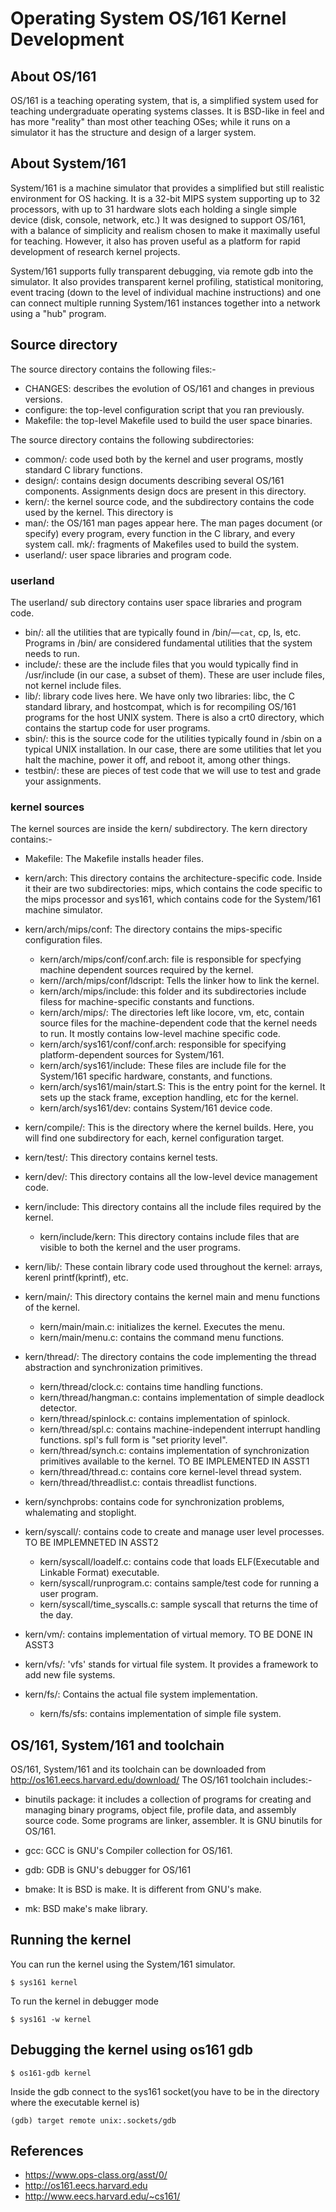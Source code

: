 # Operating System OS/161 Kernel Development

## About OS/161
OS/161 is a teaching operating system, that is, a simplified system used for teaching undergraduate operating systems classes. It is BSD-like in feel and has more "reality" than most other teaching OSes; while it runs on a simulator it has the structure and design of a larger system.

## About System/161
System/161 is a machine simulator that provides a simplified but still realistic environment for OS hacking. It is a 32-bit MIPS system supporting up to 32 processors, with up to 31 hardware slots each holding a single simple device (disk, console, network, etc.) It was designed to support OS/161, with a balance of simplicity and realism chosen to make it maximally useful for teaching. However, it also has proven useful as a platform for rapid development of research kernel projects.

System/161 supports fully transparent debugging, via remote gdb into the simulator. It also provides transparent kernel profiling, statistical monitoring, event tracing (down to the level of individual machine instructions) and one can connect multiple running System/161 instances together into a network using a "hub" program.

## Source directory
The source directory contains the following files:- 

* CHANGES: describes the evolution of OS/161 and changes in previous versions.
* configure: the top-level configuration script that you ran previously.
* Makefile: the top-level Makefile used to build the user space binaries.

The source directory contains the following subdirectories:
* common/: code used both by the kernel and user programs, mostly standard C library functions.
* design/: contains design documents describing several OS/161 components. Assignments design docs are present in this directory.
* kern/: the kernel source code, and the subdirectory contains the code used by the kernel. This directory is 
* man/: the OS/161 man pages appear here. The man pages document (or specify) every program, every function in the C library, and every system call. 
mk/: fragments of Makefiles used to build the system.
* userland/: user space libraries and program code.
	
### userland
The userland/ sub directory contains user space libraries and program code.
* bin/: all the utilities that are typically found in /bin/—`cat`, cp, ls, etc. Programs in /bin/ are considered fundamental utilities that the system needs to run.
* include/: these are the include files that you would typically find in /usr/include (in our case, a subset of them). These are user include files, not kernel include files.
* lib/: library code lives here. We have only two libraries: libc, the C standard library, and hostcompat, which is for recompiling OS/161 programs for the host UNIX system. There is also a crt0 directory, which contains the startup code for user programs.
* sbin/: this is the source code for the utilities typically found in /sbin on a typical UNIX installation. In our case, there are some utilities that let you halt the machine, power it off, and reboot it, among other things.
* testbin/: these are pieces of test code that we will use to test and grade your assignments.

### kernel sources
The kernel sources are inside the kern/ subdirectory. The kern directory contains:- 
	
* Makefile: The Makefile installs header files. 

* kern/arch: This directory contains the architecture-specific code. Inside it their are two subdirectories: mips, which contains the code specific to the mips processor and sys161, which contains code for the System/161 machine simulator.
	
* kern/arch/mips/conf: The directory contains the mips-specific configuration files.
  * kern/arch/mips/conf/conf.arch: file is responsible for specfying machine dependent sources required by the kernel.
  * kern//arch/mips/conf/ldscript: Tells the linker how to link the kernel.
  * kern/arch/mips/include: this folder and its subdirectories include filess for machine-specific constants and functions. 
  * kern/arch/mips/: The directories left like locore, vm, etc, contain source files for the machine-dependent code that the kernel needs to run. It mostly contains low-level machine specific code. 
  * kern/arch/sys161/conf/conf.arch: responsible for specifying platform-dependent sources for System/161. 
  * kern/arch/sys161/include: These files are include file for the System/161 specific hardware, constants, and functions.
  * kern/arch/sys161/main/start.S: This is the entry point for the kernel. It sets up the stack frame, exception handling, etc for the kernel. 
  * kern/arch/sys161/dev: contains System/161 device code.

* kern/compile/: This is the directory where the kernel builds. Here, you will find one subdirectory for each, kernel configuration target.

* kern/test/: This directory contains kernel tests.

* kern/dev/: This directory contains all the low-level device management code.

* kern/include: This directory contains all the include files required by the kernel.	
  * kern/include/kern: This directory contains include files that are visible to both the kernel and the user programs.

* kern/lib/: These contain library code used throughout the kernel: arrays, kerenl printf(kprintf), etc.

* kern/main/: This directory contains the kernel main and menu functions of the kernel.
  * kern/main/main.c: initializes the kernel. Executes the menu.
  * kern/main/menu.c: contains the command menu functions.

* kern/thread/: The directory contains the code implementing the thread abstraction and synchronization primitives.
  * kern/thread/clock.c: contains time handling functions. 
  * kern/thread/hangman.c: contains implementation of simple deadlock detector. 
  * kern/thread/spinlock.c: contains implementation of spinlock.
  * kern/thread/spl.c: contains machine-independent interrupt handling functions. spl's full form is "set priority level".
  * kern/thread/synch.c: contains implementation of synchronization primitives available to the kernel. TO BE IMPLEMENTED IN ASST1
  * kern/thread/thread.c: contains core kernel-level thread system.
  * kern/thread/threadlist.c: contais threadlist functions.

* kern/synchprobs: contains code for synchronization problems, whalemating and stoplight.

* kern/syscall/: contains code to create and manage user level processes. TO BE IMPLEMNETED IN ASST2
  * kern/syscall/loadelf.c: contains code that loads ELF(Executable and Linkable Format) executable.
  * kern/syscall/runprogram.c: contains sample/test code for running a user program.
  * kern/syscall/time\_syscalls.c: sample syscall that returns the time of the day. 

* kern/vm/: contains implementation of virtual memory. TO BE DONE IN ASST3

* kern/vfs/: 'vfs' stands for virtual file system. It provides a framework to add new file systems.

* kern/fs/: Contains the actual file system implementation.
  * kern/fs/sfs: contains implementation of simple file system.

## OS/161, System/161 and toolchain 
OS/161, System/161 and its toolchain can be downloaded from http://os161.eecs.harvard.edu/download/
The OS/161 toolchain includes:- 
	
* binutils package: it includes a collection of programs for creating and managing binary programs, object file, profile data, and assembly source code. Some programs are linker, assembler. It is GNU binutils for OS/161.

* gcc: GCC is GNU's Compiler collection for OS/161.

* gdb: GDB is GNU's debugger for OS/161

* bmake: It is BSD is make. It is different from GNU's make.

* mk: BSD make's make library.


## Running the kernel
You can run the kernel using the System/161 simulator.
```console
$ sys161 kernel
```
To run the kernel in debugger mode
```console
$ sys161 -w kernel
```

## Debugging the kernel using os161 gdb
```console
$ os161-gdb kernel
```
Inside the gdb connect to the sys161 socket(you have to be in the directory where the executable kernel is)
```console
(gdb) target remote unix:.sockets/gdb
```

## References
* https://www.ops-class.org/asst/0/
* http://os161.eecs.harvard.edu
* http://www.eecs.harvard.edu/~cs161/
